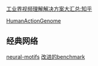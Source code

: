 [工业界视频理解解决方案大汇总:知乎](https://zhuanlan.zhihu.com/p/331660909)

[HumanActionGenome](https://homeactiongenome.org/competition.html)

## 经典网络
[neural-motifs](https://github.com/rowanz/neural-motifs)
[改进的benchmark](https://github.com/KaihuaTang/Scene-Graph-Benchmark.pytorch)

